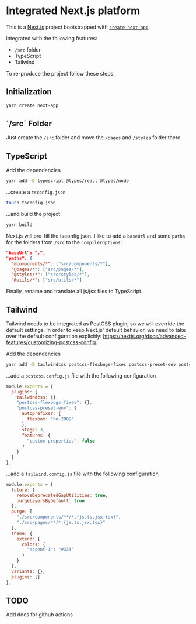 # Integrated Next.js platform

This is a [Next.js](https://nextjs.org/) project bootstrapped with
[`create-next-app`](https://github.com/vercel/next.js/tree/canary/packages/create-next-app).

integrated with the following features:

- `/src` folder
- TypeScript
- Tailwind

To re-produce the project follow these steps:

## Initialization

```bash
yarn create next-app
```

## ´/src´ Folder

Just create the `/src` folder and move the `/pages` and `/styles` folder there.

## TypeScript

Add the dependencies

```bash
yarn add -D typescript @types/react @types/node
```

...create a `tsconfig.json`

```bash
touch tsconfig.json
```

...and build the project

```bash
yarn build
```

Next.js will pre-fill the tsconfig.json. I like to add a `baseUrl` and some `paths` for the folders from `/src` to the `compilerOptions`:

```json
"baseUrl": ".",
"paths": {
  "@components/*": ["src/components/*"],
  "@pages/*": ["src/pages/*"],
  "@styles/*": ["src/styles/*"],
  "@utils/*": ["src/utils/*"]
```

Finally, rename and translate all js/jsx files to TypeScript.

## Tailwind

Tailwind needs to be integrated as PostCSS plugin, so we will override the default settings. In order to keep Next.js' default behavior, we need to take over the default configuration explicitly: https://nextjs.org/docs/advanced-features/customizing-postcss-config.

Add the dependencies

```bash
yarn add -D tailwindcss postcss-flexbugs-fixes postcss-preset-env postcss-import autoprefixer
```

...add a `postcss.config.js` file with the following configuration

```javascript
module.exports = {
  plugins: {
    tailwindcss: {},
    "postcss-flexbugs-fixes": {},
    "postcss-preset-env": {
      autoprefixer: {
        flexbox: "no-2009"
      },
      stage: 3,
      features: {
        "custom-properties": false
      }
    }
  }
};
```

...add a `tailwind.config.js` file with the following configuration

```javascript
module.exports = {
  future: {
    removeDeprecatedGapUtilities: true,
    purgeLayersByDefault: true
  },
  purge: [
    "./src/components/**/*.{js,ts,jsx,tsx}",
    "./src/pages/**/*.{js,ts,jsx,tsx}"
  ],
  theme: {
    extend: {
      colors: {
        "accent-1": "#333"
      }
    }
  },
  variants: {},
  plugins: []
};
```

## TODO

Add docs for github actions
